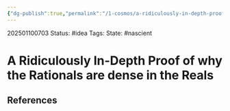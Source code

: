 ```yaml
---
{"dg-publish":true,"permalink":"/1-cosmos/a-ridiculously-in-depth-proof-of-why-the-rationals-are-dense-in-the-reals/","created":"2025-01-22T11:17:14.288-05:00","updated":"2025-01-10T07:03:56.026-05:00"}
---
```


202501100703
Status: #idea
Tags: 
State: #nascient
# A Ridiculously In-Depth Proof of why the Rationals are dense in the Reals



## References
